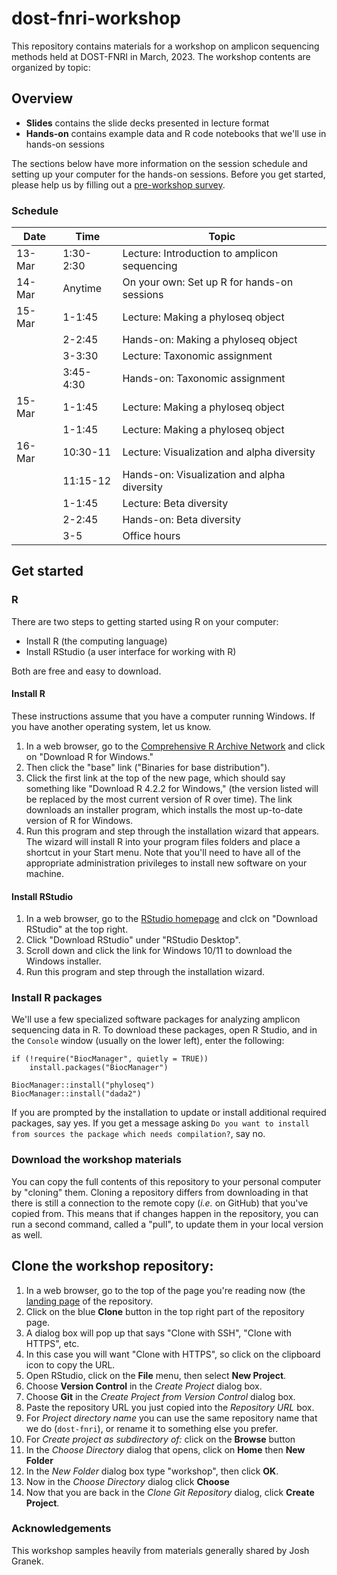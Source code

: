 # dost-fnri-workshop

This repository contains materials for a workshop on amplicon sequencing methods held at DOST-FNRI in March, 2023. The workshop contents are organized by topic:

## Overview

-   **Slides** contains the slide decks presented in lecture format
-   **Hands-on** contains example data and R code notebooks that we'll use in hands-on sessions

The sections below have more information on the session schedule and setting up your computer for the hands-on sessions.  Before you get started, please help us by filling out a [pre-workshop survey](https://tinyurl.com/pre-duke-workshop).

### Schedule

| Date   | Time      | Topic                                        |
|--------|-----------|----------------------------------------------|
| 13-Mar | 1:30-2:30 | Lecture: Introduction to amplicon sequencing |
| 14-Mar | Anytime   | On your own: Set up R for hands-on sessions  |
| 15-Mar | 1-1:45    | Lecture: Making a phyloseq object            |
|        | 2-2:45    | Hands-on: Making a phyloseq object           |
|        | 3-3:30    | Lecture: Taxonomic assignment                |
|        | 3:45-4:30 | Hands-on: Taxonomic assignment               |
| 15-Mar | 1-1:45    | Lecture: Making a phyloseq object            |
|        | 1-1:45    | Lecture: Making a phyloseq object            |
| 16-Mar | 10:30-11  | Lecture: Visualization and alpha diversity   |
|        | 11:15-12  | Hands-on: Visualization and alpha diversity  |
|        | 1-1:45    | Lecture: Beta diversity                      |
|        | 2-2:45    | Hands-on: Beta diversity                     |
|        | 3-5       | Office hours                                 |

## Get started

### R

There are two steps to getting started using R on your computer:

-   Install R (the computing language)
-   Install RStudio (a user interface for working with R)

Both are free and easy to download.

#### Install R

These instructions assume that you have a computer running Windows. If you have another operating system, let us know.

1.  In a web browser, go to the [Comprehensive R Archive Network](https://cloud.r-project.org) and click on "Download R for Windows."
2.  Then click the "base" link ("Binaries for base distribution").
3.  Click the first link at the top of the new page, which should say something like "Download R 4.2.2 for Windows," (the version listed will be replaced by the most current version of R over time). The link downloads an installer program, which installs the most up-to-date version of R for Windows.
4.  Run this program and step through the installation wizard that appears. The wizard will install R into your program files folders and place a shortcut in your Start menu. Note that you'll need to have all of the appropriate administration privileges to install new software on your machine.

#### Install RStudio

1.  In a web browser, go to the [RStudio homepage](https://posit.co/products/open-source/rstudio/) and clck on "Download RStudio" at the top right.
2.  Click "Download RStudio" under "RStudio Desktop".
3.  Scroll down and click the link for Windows 10/11 to download the Windows installer.
4.  Run this program and step through the installation wizard.

### Install R packages

We'll use a few specialized software packages for analyzing amplicon sequencing data in R. To download these packages, open R Studio, and in the `Console` window (usually on the lower left), enter the following:

    if (!require("BiocManager", quietly = TRUE))
        install.packages("BiocManager")

    BiocManager::install("phyloseq")
    BiocManager::install("dada2")

If you are prompted by the installation to update or install additional required packages, say yes. If you get a message asking `Do you want to install from sources the package which needs compilation?`, say no.

### Download the workshop materials

You can copy the full contents of this repository to your personal computer by "cloning" them. Cloning a repository differs from downloading in that there is still a connection to the remote copy (*i.e.* on GitHub) that you've copied from. This means that if changes happen in the repository, you can run a second command, called a "pull", to update them in your local version as well.

## Clone the workshop repository:

1.  In a web browser, go to the top of the page you're reading now (the [landing page](https://github.com/bpetrone/dost-fnri-workshop) of the repository.
2.  Click on the blue **Clone** button in the top right part of the repository page.
3.  A dialog box will pop up that says "Clone with SSH", "Clone with HTTPS", etc.
4.  In this case you will want "Clone with HTTPS", so click on the clipboard icon to copy the URL.
5.  Open RStudio, click on the **File** menu, then select **New Project**.
6.  Choose **Version Control** in the *Create Project* dialog box.
7.  Choose **Git** in the *Create Project from Version Control* dialog box.
8.  Paste the repository URL you just copied into the *Repository URL* box.
9.  For *Project directory name* you can use the same repository name that we do (`dost-fnri`), or rename it to something else you prefer.
10. For *Create project as subdirectory of:* click on the **Browse** button
11. In the *Choose Directory* dialog that opens, click on **Home** then **New Folder**
12. In the *New Folder* dialog box type "workshop", then click **OK**.
13. Now in the *Choose Directory* dialog click **Choose**
14. Now that you are back in the *Clone Git Repository* dialog, click **Create Project**.

### Acknowledgements

This workshop samples heavily from materials generally shared by Josh Granek.
